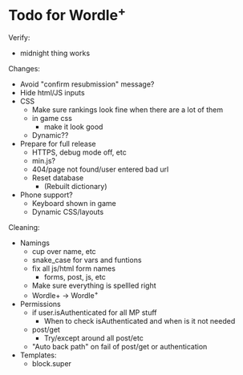 # Todo for Wordle<sup>+</sup>

Verify:
- midnight thing works

Changes:
- Avoid "confirm resubmission" message?
- Hide html/JS inputs
- CSS
    - Make sure rankings look fine when there are a lot of them
    - in game css
        - make it look good
    - Dynamic??
- Prepare for full release
    - HTTPS, debug mode off, etc
    - min.js?
    - 404/page not found/user entered bad url
    - Reset database
        - (Rebuilt dictionary)
- Phone support?
    - Keyboard shown in game
    - Dynamic CSS/layouts

Cleaning:
- Namings
    - cup over name, etc
    - snake_case for vars and funtions
    - fix all js/html form names
        - forms, post, js, etc
    - Make sure everything is spellled right
    - Wordle+ -> Wordle<sup>+</sup>
- Permissions
    - if user.isAuthenticated for all MP stuff
        - When to check isAuthenticated and when is it not needed
    - post/get
        - Try/except around all post/etc
    - "Auto back path" on fail of post/get or authentication
- Templates:
    - block.super